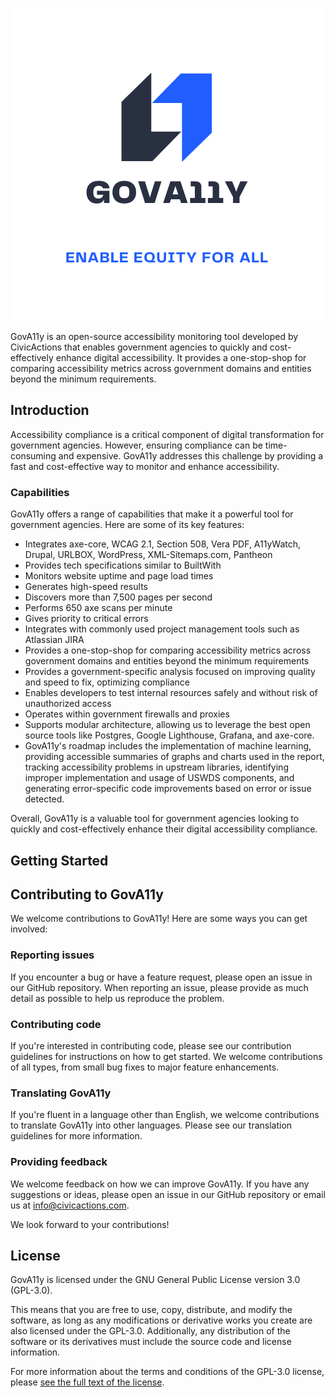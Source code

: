 ![GovA11y Logo](./assets/GovA11y.png)

GovA11y is an open-source accessibility monitoring tool developed by CivicActions that enables government agencies to quickly and cost-effectively enhance digital accessibility. It provides a one-stop-shop for comparing accessibility metrics across government domains and entities beyond the minimum requirements.

## Introduction
Accessibility compliance is a critical component of digital transformation for government agencies. However, ensuring compliance can be time-consuming and expensive. GovA11y addresses this challenge by providing a fast and cost-effective way to monitor and enhance accessibility.

###  Capabilities
GovA11y offers a range of capabilities that make it a powerful tool for government agencies. Here are some of its key features:

- Integrates axe-core, WCAG 2.1, Section 508, Vera PDF, A11yWatch, Drupal, URLBOX, WordPress, XML-Sitemaps.com, Pantheon
- Provides tech specifications similar to BuiltWith
- Monitors website uptime and page load times
- Generates high-speed results
- Discovers more than 7,500 pages per second
- Performs 650 axe scans per minute
- Gives priority to critical errors
- Integrates with commonly used project management tools such as Atlassian JIRA
- Provides a one-stop-shop for comparing accessibility metrics across government domains and entities beyond the minimum requirements
- Provides a government-specific analysis focused on improving quality and speed to fix, optimizing compliance
- Enables developers to test internal resources safely and without risk of unauthorized access
- Operates within government firewalls and proxies
- Supports modular architecture, allowing us to leverage the best open source tools like Postgres, Google Lighthouse, Grafana, and axe-core.
- GovA11y's roadmap includes the implementation of machine learning, providing accessible summaries of graphs and charts used in the report, tracking accessibility problems in upstream libraries, identifying improper implementation and usage of USWDS components, and generating error-specific code improvements based on error or issue detected.

Overall, GovA11y is a valuable tool for government agencies looking to quickly and cost-effectively enhance their digital accessibility compliance.

## Getting Started


## Contributing to GovA11y

We welcome contributions to GovA11y! Here are some ways you can get involved:

### Reporting issues
If you encounter a bug or have a feature request, please open an issue in our GitHub repository. When reporting an issue, please provide as much detail as possible to help us reproduce the problem.

### Contributing code
If you're interested in contributing code, please see our contribution guidelines for instructions on how to get started. We welcome contributions of all types, from small bug fixes to major feature enhancements.

### Translating GovA11y
If you're fluent in a language other than English, we welcome contributions to translate GovA11y into other languages. Please see our translation guidelines for more information.

### Providing feedback
We welcome feedback on how we can improve GovA11y. If you have any suggestions or ideas, please open an issue in our GitHub repository or email us at info@civicactions.com.

We look forward to your contributions!

## License

GovA11y is licensed under the GNU General Public License version 3.0 (GPL-3.0).

This means that you are free to use, copy, distribute, and modify the software, as long as any modifications or derivative works you create are also licensed under the GPL-3.0. Additionally, any distribution of the software or its derivatives must include the source code and license information.

For more information about the terms and conditions of the GPL-3.0 license, please [see the full text of the license](LICENSE).